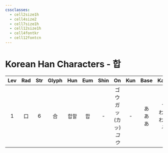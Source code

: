 ```yaml
---
cssclasses:
  - cell2size1h
  - cell4size2
  - cell7size1h
  - cell12size1h
  - cell4fontkr
  - cell12fontcn
---
```


# Korean Han Characters - 합

| Lev | Rad | Str | Glyph | Hun | Eum | Shin |            On            | Kun |    Base     |      Kana      | Simp |   Man    | Can  | Viet |
| :-: | :-: | :-: | :---: | :-: | :-: | :--: | :----------------------: | :-: | :---------: | :------------: | :--: | :------: | :--: | :--: |
|  1  |  口  |  6  |   合   | 합할  |  합  |  -   | ゴウ<br>ガッ<br>(カッ)<br>*コウ* |  -  | あ<br>あ<br>あ | う<br>わす<br>わせる |  -   | gě<br>hé | hap6 | hợp  |
